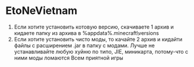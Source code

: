 # EtoNeVietnam
1. Если хотите установить котовую версию, скачиваете 1 архив и кидаете папку из архива в %appdata%\.minecraft\versions
2. Если хотите установить чисто моды, то качайте 2 архив и кидайти файлы с расширением .jar в папку с модами.
Лучше не устанавливайте любую хуйню по типо, JIE, миникарта, потому-что с ними моды ломаются
Всем приятной игры
